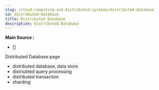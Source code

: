 ```yaml
---
slug: /cloud-computing-and-distributed-systems/distributed-database
id: distributed-database
title: Distributed Database
description: Distributed Database
---
```


**Main Source :**

- []

Distributed Database page

- distributed database, data store
- distriubted query processing
- distributed transaction
- sharding
